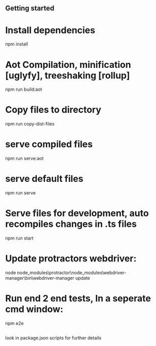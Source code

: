 ## Getting started
# Install dependencies
npm install

# Aot Compilation, minification [uglyfy], treeshaking  [rollup]
npm run build:aot

# Copy files to directory
npm run copy-dist-files

# serve compiled files
npm run serve:aot

# serve default files
npm run serve

# Serve files for development, auto recompiles changes in .ts files
npm run start

# Update protractors webdriver: 
node node_modules\protractor\node_modules\webdriver-manager\bin\webdriver-manager update

# Run end 2 end tests, In a seperate cmd window:
npm e2e

## 
look in package.json scripts for further details

